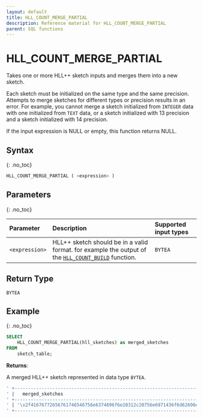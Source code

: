 ```yaml
---
layout: default
title: HLL_COUNT_MERGE_PARTIAL
description: Reference material for HLL_COUNT_MERGE_PARTIAL
parent: SQL functions
---
```



# HLL_COUNT_MERGE_PARTIAL

Takes one or more HLL++ sketch inputs and merges them into a new sketch.

Each sketch must be initialized on the same type and the same precision.
Attempts to merge sketches for different types or precision results in an error.
For example, you cannot merge a sketch initialized from `INTEGER` data with one initialized from `TEXT` data,
or a sketch initialized with 13 precision and a sketch initialized with 14 precision.

If the input expression is NULL or empty, this function returns NULL.

## Syntax
{: .no_toc}

```sql
HLL_COUNT_MERGE_PARTIAL ( <expression> )
```

## Parameters
{: .no_toc}

| Parameter | Description                                                                                                               | Supported input types |
| :--------- |:--------------------------------------------------------------------------------------------------------------------------|:----------------------|
| `<expression>`  | HLL++ sketch should be in a valid format. for example the output of the [`HLL_COUNT_BUILD`](hll-count-build.md) function. | `BYTEA`                |

## Return Type
`BYTEA`

## Example
{: .no_toc}

```sql
SELECT
    HLL_COUNT_MERGE_PARTIAL(hll_sketches) as merged_sketches
FROM
    sketch_table;
```

**Returns**: 

A merged HLL++ sketch represented in data type `BYTEA`.
```sql
' +--------------------------------------------------------------------------------------------------------------------------------------------------------------------------------------------+
' |   merged_sketches                                                                                                                                                                               |
' +--------------------------------------------------------------------------------------------------------------------------------------------------------------------------------------------+
' | '\x2f41676772656761746546756e6374696f6e28312c20756e6971436f6d62696e65643634283132292c20496e743332290a01052ccbc234fcbc56b4e7830665202abf3aced8f809c581510b7518f0a86804904775554cd537d76ad6' |
' +--------------------------------------------------------------------------------------------------------------------------------------------------------------------------------------------+
```